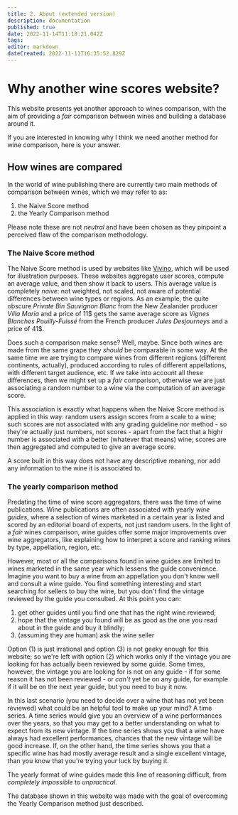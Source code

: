 ```yaml
---
title: 2. About (extended version)
description: documentation
published: true
date: 2022-11-14T11:18:21.042Z
tags: 
editor: markdown
dateCreated: 2022-11-11T16:35:52.829Z
---
```


# Why another wine scores website?

This website presents ~~yet~~ another approach to wines comparison, with the aim of providing a *fair* comparison between wines and building a database around it.

If you are interested in knowing why I think we need another method for wine comparison, here is your answer.

## How wines are compared

In the world of wine publishing there are currently two main methods of comparison between wines, which we may refer to as:

1. the Naive Score method
2. the Yearly Comparison method 

Please note these are not *neutral* and have been chosen as they pinpoint a perceived flaw of the comparison methodology.

### The Naive Score method 

The Naive Score method is used by websites like [Vivino](https://vivino.com), which will be used for illustration purposes. These websites aggregate user scores, compute an average value, and then show it back to users. This average value is completely *naive*: not weighted, not scaled, not aware of potential differences between wine types or regions. As an example, the quite obscure *Private Bin Sauvignon Blanc* from the New Zealander producer *Villa Maria* and a price of 11$ gets the same average score as *Vignes Blanches Pouilly-Fuissé* from the French producer *Jules Desjourneys* and a price of 41$.

Does such a comparison make sense? Well, maybe. Since both wines are made from the same grape they *should* be comparable in some way. At the same time we are trying to compare wines from different regions (different continents, actually), produced according to rules of different appellations, with different target audience, etc. If we take into account all these differences, then we might set up a *fair* comparison, otherwise we are just associating a random number to a wine via the computation of an average score.

This association is exactly what happens when the Naive Score method is applied in this way: random users assign scores from a scale to a wine; such scores are not associated with any grading guideline nor method - so they're actually just numbers, not scores - apart from the fact that a highr number is associated with a better (whatever that means) wine; scores are then aggregated and computed to give an average score.

A score built in this way does not have any descriptive meaning, nor add any information to the wine it is associated to.

### The yearly comparison method
Predating the time of wine score aggregators, there was the time of wine publications. Wine publications are often associated with yearly *wine guides*, where a selection of wines marketed in a certain year is listed and scored by an editorial board of experts, not just random users. In the light of a *fair* wines comparison, wine guides offer some major improvements over wine aggregators, like explaining how to interpret a score and ranking wines by type, appellation, region, etc.

However, most or all the comparisons found in wine guides are limited to wines marketed in the same year which lessens the guide convenience. Imagine you want to buy a wine from an appellation you don't know well and consult a wine guide. You find something interesting and start searching for sellers to buy the wine, but you don't find the vintage reviewed by the guide you consulted. At this point you can:

1. get other guides until you find one that has the right wine reviewed;
2. hope that the vintage you found will be as good as the one you read about in the guide and buy it blindly;
3. (assuming they are human) ask the wine seller

Option (1) is just irrational and option (3) is not geeky enough for this website; so we're left with option (2) which works only if the vintage you are looking for has actually been reviewed by some guide. Some times, however, the vintage you are looking for is not on any guide - if for some reason it has not been reviewed - or *can't* yet be on any guide, for example if it will be on the next year guide, but you need to buy it now. 

In this last scenario (you need to decide over a wine that has not yet been reviewed) what could be an helpful tool to make up your mind? A time series. A time series would give you an overview of a wine performances over the years, so that you may get to a better understanding on what to expect from its new vintage. If the time series shows you that a wine have always had excellent performances, chances that the new vintage will be good increase. If, on the other hand, the time series shows you that a specific wine has had mostly average result and a single excellent vintage, than you know that you're trying your luck by buying it. 

The yearly format of wine guides made this line of reasoning difficult, from *completely impossible* to *unpractical*.

The database shown in this website was made with the goal of overcoming the Yearly Comparison method just described. 
 